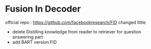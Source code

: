 # Fusion In Decoder
official repo : https://github.com/facebookresearch/FiD
changed little
- delete Distilling knowledge from reader to retriever for question answering part
- add BART version FiD
